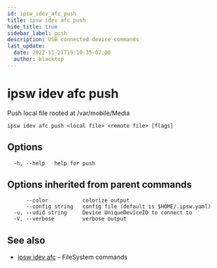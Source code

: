 ```yaml
---
id: ipsw_idev_afc_push
title: ipsw idev afc push
hide_title: true
sidebar_label: push
description: USB connected device commands
last_update:
  date: 2022-11-21T19:10:35-07:00
  author: blacktop
---
```

# ipsw idev afc push

Push local file rooted at /var/mobile/Media

```
ipsw idev afc push <local file> <remote file> [flags]
```

## Options

```
  -h, --help   help for push
```

## Options inherited from parent commands

```
      --color           colorize output
      --config string   config file (default is $HOME/.ipsw.yaml)
  -u, --udid string     Device UniqueDeviceID to connect to
  -V, --verbose         verbose output
```

## See also

* [ipsw idev afc](/docs/cli/idev/ipsw_idev_afc)	 - FileSystem commands


